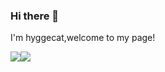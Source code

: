 ### Hi there 👋
I'm hyggecat,welcome to my page!

<div style="display:flex;flex-direction: coloum-reverse;">
  <div><img src="https://github-readme-stats.vercel.app/api/top-langs/?username=anuraghazra&layout=compact&title_color=FE428E&text_color=A9FEF7&bg_color=141321"></div>
  <div><img src="https://github-readme-stats.vercel.app/api?username=hyggecat&show_icons=true&theme=radical"></div>
</div>


